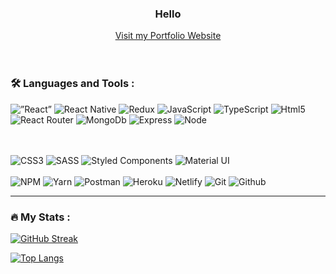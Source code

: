 <div id="header" align="center">  
  <h3>
      Hello
    </h3>  

  <div id="badges">  
    <a href="https://numoportfolio.vercel.app">
      Visit my Portfolio Website
    </a>
  </div>
 </div>
 
<br/>
<br/>

### :hammer_and_wrench: Languages and Tools :
<span><img alt=”React” src="https://img.shields.io/badge/React-20232A?style=for-the-badge&logo=react&logoColor=61DAFB"/>
<img alt="React Native" src="https://img.shields.io/badge/React_Native-20232A?style=for-the-badge&logo=react&logoColor=61DAFB"/>
<img alt="Redux" src="https://img.shields.io/badge/Redux-593D88?style=for-the-badge&logo=redux&logoColor=white"/>
<img alt="JavaScript" src="https://img.shields.io/badge/JavaScript-F7DF1E?style=for-the-badge&logo=javascript&logoColor=black"/>
<img alt="TypeScript" src="https://img.shields.io/badge/TypeScript-007ACC?style=for-the-badge&logo=typescript&logoColor=white" />
<img alt="Html5" src="https://img.shields.io/badge/HTML5-E34F26?style=for-the-badge&logo=html5&logoColor=white"/>
<img alt="React Router" src="https://img.shields.io/badge/React_Router-CA4245?style=for-the-badge&logo=react-router&logoColor=white"/>
<img alt="MongoDb" src="https://img.shields.io/badge/MongoDB-4EA94B?style=for-the-badge&logo=mongodb&logoColor=white"/>
<img alt="Express" src="https://img.shields.io/badge/Express.js-404D59?style=for-the-badge"/>
<img alt="Node" src="https://img.shields.io/badge/Node.js-43853D?style=for-the-badge&logo=node.js&logoColor=white"/>
</span>

<br/>
<br/>

<span>
<img alt="CSS3" src="https://img.shields.io/badge/CSS3-1572B6?style=for-the-badge&logo=css3&logoColor=white"/>
<img alt="SASS" src="https://img.shields.io/badge/Sass-CC6699?style=for-the-badge&logo=sass&logoColor=white"/>
<img alt="Styled Components" src="https://img.shields.io/badge/styled--components-DB7093?style=for-the-badge&logo=styled-components&logoColor=white"/>
<img alt="Material UI" src="https://img.shields.io/badge/Material--UI-0081CB?style=for-the-badge&logo=material-ui&logoColor=white"/>
</span>

<br/>
<br/>

<span>
<img alt="NPM" src="https://img.shields.io/badge/Tools-NPM-informational?style=plastic&logo=NPM&color=CB3837"/>
<img alt="Yarn" src="https://img.shields.io/badge/Tools-Yarn-informational?style=plastic&logo=Yarn&color=2C8EBB"/>
<img alt="Postman" src="https://img.shields.io/badge/Tools-Postman-informational?style=plastic&logo=Postman&color=FF6C37"/>
<img alt="Heroku" src="https://img.shields.io/badge/Tools-Heroku-informational?style=plastic&logo=Heroku&color=430098"/>
<img alt="Netlify" src="https://img.shields.io/badge/Tools-Netlify-informational?style=plastic&logo=netlify&color=00C7B7"/>
<img alt="Git" src="https://img.shields.io/badge/Tools-Git-informational?style=plastic&logo=Git&color=F05032"/>
<img alt="Github" src="https://img.shields.io/badge/Tools-GitHub-informational?style=plastic&logo=GitHub&color=181717"/>
</span>

---

### :fire: My Stats :

[![GitHub Streak](http://github-readme-streak-stats.herokuapp.com?user=numofran6&theme=dark&background=000000)](https://git.io/streak-stats)

[![Top Langs](https://github-readme-stats.vercel.app/api/top-langs/?username=numofran6&layout=compact&theme=vision-friendly-dark)](https://github.com/anuraghazra/github-readme-stats)
